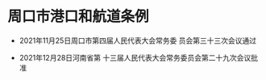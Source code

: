 # 周口市港口和航道条例

- 2021年11月25日周口市第四届人民代表大会常务委
  员会第三十三次会议通过

- 2021年12月28日河南省第
  十三届人民代表大会常务委员会第二十九次会议批准

<!-- INFO END -->
